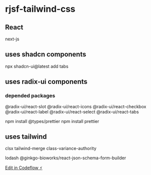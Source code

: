 # rjsf-tailwind-css

## React

next-js

## uses shadcn components

npx shadcn-ui@latest add tabs

## uses radix-ui components

### depended packages

@radix-ui/react-slot
@radix-ui/react-icons
@radix-ui/react-checkbox
@radix-ui/react-label
@radix-ui/react-select
@radix-ui/react-tabs

npm install @types/prettier
npm install prettier

## uses tailwind

clsx
tailwind-merge
class-variance-authority


lodash
@ginkgo-bioworks/react-json-schema-form-builder



[Edit in Codeflow ⚡️](https://stackblitz.com/~/github.com/moyarich/rjsf-tailwind-css)




